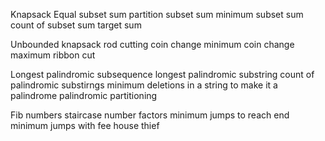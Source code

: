 Knapsack
Equal subset sum partition
subset sum
minimum subset sum
count of subset sum
target sum

Unbounded knapsack
rod cutting
coin change
minimum coin change
maximum ribbon cut

Longest palindromic subsequence
longest palindromic substring
count of palindromic substirngs
minimum deletions in a string to make it a palindrome
palindromic partitioning

Fib numbers
staircase
number factors
minimum jumps to reach end
minimum jumps with fee
house thief

